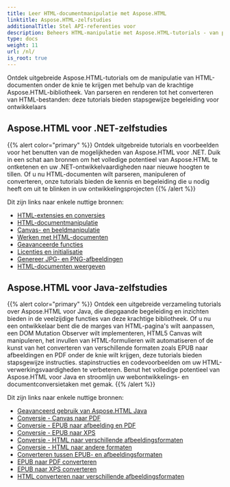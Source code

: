 ```yaml
---
title: Leer HTML-documentmanipulatie met Aspose.HTML
linktitle: Aspose.HTML-zelfstudies
additionalTitle: Stel API-referenties voor
description: Beheers HTML-manipulatie met Aspose.HTML-tutorials - van parseren tot conversie, stapsgewijze begeleiding voor ontwikkelaars.
type: docs
weight: 11
url: /nl/
is_root: true
---
```


Ontdek uitgebreide Aspose.HTML-tutorials om de manipulatie van HTML-documenten onder de knie te krijgen met behulp van de krachtige Aspose.HTML-bibliotheek. Van parseren en renderen tot het converteren van HTML-bestanden: deze tutorials bieden stapsgewijze begeleiding voor ontwikkelaars

## Aspose.HTML voor .NET-zelfstudies
{{% alert color="primary" %}}
Ontdek uitgebreide tutorials en voorbeelden voor het benutten van de mogelijkheden van Aspose.HTML voor .NET. Duik in een schat aan bronnen om het volledige potentieel van Aspose.HTML te ontketenen en uw .NET-ontwikkelvaardigheden naar nieuwe hoogten te tillen. Of u nu HTML-documenten wilt parseren, manipuleren of converteren, onze tutorials bieden de kennis en begeleiding die u nodig heeft om uit te blinken in uw ontwikkelingsprojecten 
{{% /alert %}}

Dit zijn links naar enkele nuttige bronnen:
 
- [HTML-extensies en conversies](./net/html-extensions-and-conversions/)
- [HTML-documentmanipulatie](./net/html-document-manipulation/)
- [Canvas- en beeldmanipulatie](./net/canvas-and-image-manipulation/)
- [Werken met HTML-documenten](./net/working-with-html-documents/)
- [Geavanceerde functies](./net/advanced-features/)
- [Licenties en initialisatie](./net/licensing-and-initialization/)
- [Genereer JPG- en PNG-afbeeldingen](./net/generate-jpg-and-png-images/)
- [HTML-documenten weergeven](./net/rendering-html-documents/)

## Aspose.HTML voor Java-zelfstudies
{{% alert color="primary" %}}
Ontdek een uitgebreide verzameling tutorials over Aspose.HTML voor Java, die diepgaande begeleiding en inzichten bieden in de veelzijdige functies van deze krachtige bibliotheek. Of u nu een ontwikkelaar bent die de marges van HTML-pagina's wilt aanpassen, een DOM Mutation Observer wilt implementeren, HTML5 Canvas wilt manipuleren, het invullen van HTML-formulieren wilt automatiseren of de kunst van het converteren van verschillende formaten zoals EPUB naar afbeeldingen en PDF onder de knie wilt krijgen, deze tutorials bieden stapsgewijze instructies. stapinstructies en codevoorbeelden om uw HTML-verwerkingsvaardigheden te verbeteren. Benut het volledige potentieel van Aspose.HTML voor Java en stroomlijn uw webontwikkelings- en documentconversietaken met gemak. 
{{% /alert %}}

Dit zijn links naar enkele nuttige bronnen:
 
- [Geavanceerd gebruik van Aspose.HTML Java](./java/advanced-usage/)
- [Conversie - Canvas naar PDF](./java/conversion-canvas-to-pdf/)
- [Conversie - EPUB naar afbeelding en PDF](./java/conversion-epub-to-image-and-pdf/)
- [Conversie - EPUB naar XPS](./java/conversion-epub-to-xps/)
- [Conversie - HTML naar verschillende afbeeldingsformaten](./java/conversion-html-to-various-image-formats/)
- [Conversie - HTML naar andere formaten](./java/conversion-html-to-other-formats/)
- [Converteren tussen EPUB- en afbeeldingsformaten](./java/converting-between-epub-and-image-formats/)
- [EPUB naar PDF converteren](./java/converting-epub-to-pdf/)
- [EPUB naar XPS converteren](./java/converting-epub-to-xps/)
- [HTML converteren naar verschillende afbeeldingsformaten](./java/converting-html-to-various-image-formats/)